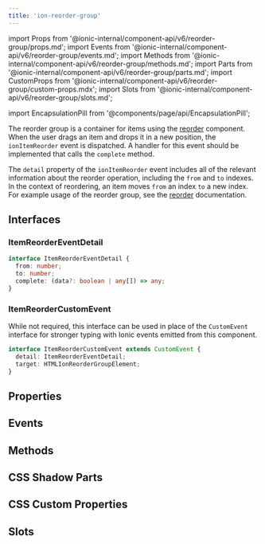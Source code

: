 ```yaml
---
title: 'ion-reorder-group'
---
```


import Props from '@ionic-internal/component-api/v6/reorder-group/props.md';
import Events from '@ionic-internal/component-api/v6/reorder-group/events.md';
import Methods from '@ionic-internal/component-api/v6/reorder-group/methods.md';
import Parts from '@ionic-internal/component-api/v6/reorder-group/parts.md';
import CustomProps from '@ionic-internal/component-api/v6/reorder-group/custom-props.mdx';
import Slots from '@ionic-internal/component-api/v6/reorder-group/slots.md';

<head>
  <title>ion-reorder-group: Wrapper Component for Ionic Framework Apps</title>
  <meta
    name="description"
    content="ion-reorder-group is a wrapper component for items using the ion-reorder component on Ionic apps. Read to learn more about ion-reorder-group usage."
  />
</head>

import EncapsulationPill from '@components/page/api/EncapsulationPill';

The reorder group is a container for items using the [reorder](./reorder) component. When the user drags an item and drops it in a new position, the `ionItemReorder` event is dispatched. A handler for this event should be implemented that calls the `complete` method.

The `detail` property of the `ionItemReorder` event includes all of the relevant information about the reorder operation, including the `from` and `to` indexes. In the context of reordering, an item moves `from` an index `to` a new index. For example usage of the reorder group, see the [reorder](./reorder) documentation.

## Interfaces

### ItemReorderEventDetail

```typescript
interface ItemReorderEventDetail {
  from: number;
  to: number;
  complete: (data?: boolean | any[]) => any;
}
```

### ItemReorderCustomEvent

While not required, this interface can be used in place of the `CustomEvent` interface for stronger typing with Ionic events emitted from this component.

```typescript
interface ItemReorderCustomEvent extends CustomEvent {
  detail: ItemReorderEventDetail;
  target: HTMLIonReorderGroupElement;
}
```

## Properties

<Props />

## Events

<Events />

## Methods

<Methods />

## CSS Shadow Parts

<Parts />

## CSS Custom Properties

<CustomProps />

## Slots

<Slots />
